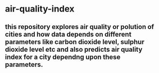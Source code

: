 # air-quality-index
## this repository explores air quality or polution of cities and how data depends on different parameters like carbon dioxide level, sulphur dioxide level etc and also predicts air quality index for a city dependng upon these parameters.
